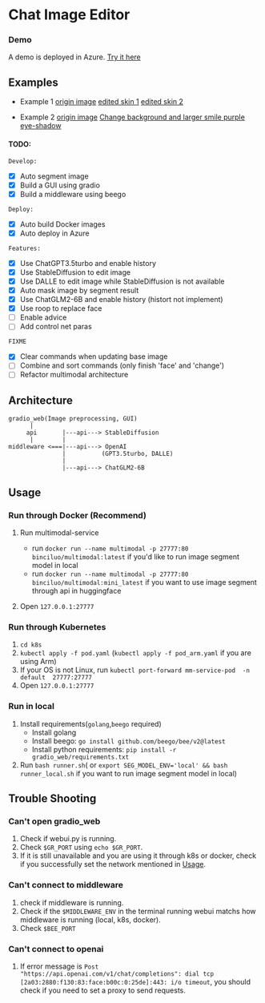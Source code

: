 # Chat Image Editor
### Demo
A demo is deployed in Azure. [Try it here](https://gradio-app.azurewebsites.net)
## Examples
- Example 1
[origin image](resource_for_readme/pics/1/raw.jpg)
[edited skin 1](resource_for_readme/pics/1/beauty_0.25_egg_skin.png)
[edited skin 2](./resource_for_readme/pics/1/beauty_0.25_egg_skin_ModelIsNeverendingDreamNED_loraIsKoreaDoll.png)

- Example 2
[origin image](./resource_for_readme/pics/2/raw.jpeg) 
[Change background and larger smile purple eye-shadow](./resource_for_readme/pics/2/Change_background_and_larger_smile_purple_eye-shadow.png)

#### TODO:
`Develop:`
- [x] Auto segment image
- [x] Build a GUI using gradio 
- [x] Build a middleware using beego 

`Deploy:`
- [x] Auto build Docker images
- [x] Auto deploy in Azure  

`Features:`
- [x] Use ChatGPT3.5turbo and enable history
- [x] Use StableDiffusion to edit image
- [x] Use DALLE to edit image while StableDiffusion is not available
- [x] Auto mask image by segment result
- [x] Use ChatGLM2-6B and enable history (histort not implement)
- [x] Use roop to replace face
- [ ] Enable advice 
- [ ] Add control net paras

`FIXME`
- [x] Clear commands when updating base image
- [ ] Combine and sort commands (only finish 'face' and 'change')
- [ ] Refactor multimodal architecture

## Architecture
```
gradio_web(Image preprocessing, GUI)
      |
     api       |---api---> StableDiffusion
      |        |
middleware <===|---api---> OpenAI
               |          (GPT3.5turbo, DALLE)
               |
               |---api---> ChatGLM2-6B
```

## Usage
### Run through Docker (Recommend)
1. Run multimodal-service
   - run `docker run --name multimodal -p 27777:80 binciluo/multimodal:latest` if you'd like to run image segment model in local
   - run `docker run --name multimodal -p 27777:80 binciluo/multimodal:mini_latest` if you want to use image segment through api in huggingface

2. Open `127.0.0.1:27777`

### Run through Kubernetes
1. `cd k8s`
2. `kubectl apply -f pod.yaml` (`kubectl apply -f pod_arm.yaml` if you are using Arm)
3. If your OS is not Linux, run `kubectl port-forward mm-service-pod  -n default  27777:27777`
4. Open `127.0.0.1:27777`

### Run in local
1. Install requirements(`golang`,`beego` required)
   - Install golang
   - Install beego: `go install github.com/beego/bee/v2@latest`
   - Install python requirements: `pip install -r gradio_web/requirements.txt`
2. Run `bash runner.sh`( or `export SEG_MODEL_ENV='local' && bash runner_local.sh` if you want to run image segment model in local)

## Trouble Shooting
### Can't open gradio_web
1. Check if webui.py is running.
2. Check  `$GR_PORT` using `echo $GR_PORT`.
3. If it is still unavailable and you are using it through k8s or docker, check if you successfully set the network mentioned in [Usage](#usage).
### Can't connect to middleware
1. check if middleware is running.
2. Check if the `$MIDDLEWARE_ENV` in the terminal running webui matchs how middleware is running (local, k8s, docker). 
3. Check `$BEE_PORT`
### Can't connect to openai
1. If error message is `Post "https://api.openai.com/v1/chat/completions": dial tcp [2a03:2880:f130:83:face:b00c:0:25de]:443: i/o timeout`, you should check if you need to set a proxy to send requests.
